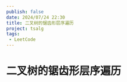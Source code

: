 ```yaml
---
publish: false
date: 2024/07/24 22:30
title: 二叉树的锯齿形层序遍历
project: tsalg
tags:
 - LeetCode
---
```


# 二叉树的锯齿形层序遍历
